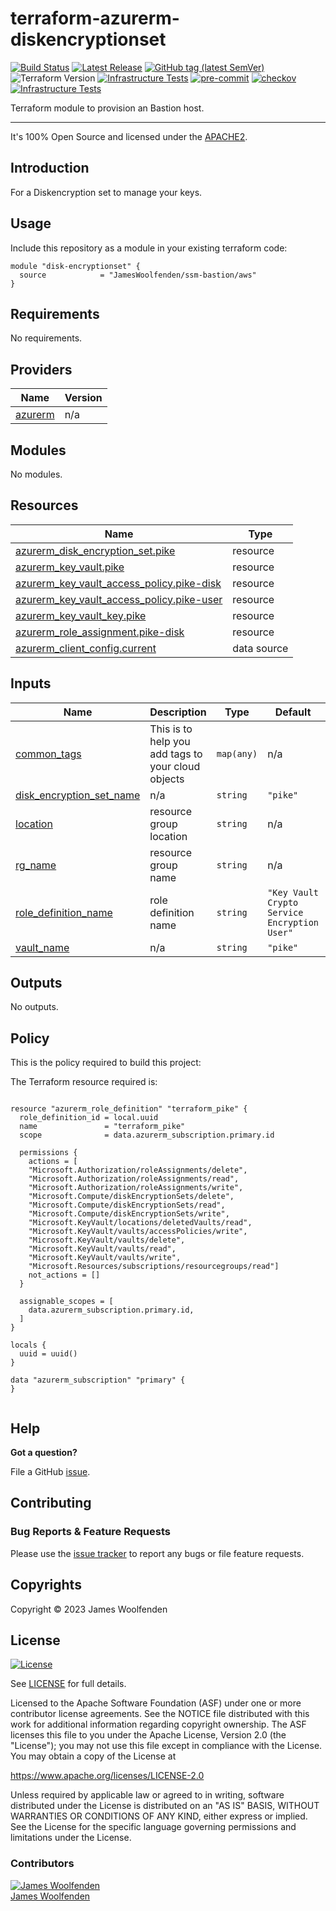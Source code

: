 # terraform-azurerm-diskencryptionset

[![Build Status](https://github.com/JamesWoolfenden/terraform-azurerm-diskencryptionset/workflows/Verify/badge.svg?branch=master)](https://github.com/JamesWoolfenden/terraform-azurerm-diskencryptionset)
[![Latest Release](https://img.shields.io/github/release/JamesWoolfenden/terraform-azurerm-diskencryptionset.svg)](https://github.com/JamesWoolfenden/terraform-azurerm-diskencryptionset/releases/latest)
[![GitHub tag (latest SemVer)](https://img.shields.io/github/tag/JamesWoolfenden/terraform-azurerm-diskencryptionset.svg?label=latest)](https://github.com/JamesWoolfenden/terraform-azurerm-diskencryptionset/releases/latest)
![Terraform Version](https://img.shields.io/badge/tf-%3E%3D0.14.0-blue.svg)
[![Infrastructure Tests](https://www.bridgecrew.cloud/badges/github/JamesWoolfenden/terraform-azurerm-diskencryptionset/cis_aws)](https://www.bridgecrew.cloud/link/badge?vcs=github&fullRepo=JamesWoolfenden%2Fterraform-azurerm-diskencryptionset&benchmark=CIS+AWS+V1.2)
[![pre-commit](https://img.shields.io/badge/pre--commit-enabled-brightgreen?logo=pre-commit&logoColor=white)](https://github.com/pre-commit/pre-commit)
[![checkov](https://img.shields.io/badge/checkov-verified-brightgreen)](https://www.checkov.io/)
[![Infrastructure Tests](https://www.bridgecrew.cloud/badges/github/jameswoolfenden/terraform-azurerm-diskencryptionset/general)](https://www.bridgecrew.cloud/link/badge?vcs=github&fullRepo=JamesWoolfenden%2Fterraform-azurerm-diskencryptionset&benchmark=INFRASTRUCTURE+SECURITY)

Terraform module to provision an Bastion host.

---

It's 100% Open Source and licensed under the [APACHE2](LICENSE).

## Introduction

For a Diskencryption set to manage your keys.

## Usage

Include this repository as a module in your existing terraform code:

```hcl
module "disk-encryptionset" {
  source            = "JamesWoolfenden/ssm-bastion/aws"
}
```

<!-- BEGINNING OF PRE-COMMIT-TERRAFORM DOCS HOOK -->
## Requirements

No requirements.

## Providers

| Name | Version |
|------|---------|
| <a name="provider_azurerm"></a> [azurerm](#provider\_azurerm) | n/a |

## Modules

No modules.

## Resources

| Name | Type |
|------|------|
| [azurerm_disk_encryption_set.pike](https://registry.terraform.io/providers/hashicorp/azurerm/latest/docs/resources/disk_encryption_set) | resource |
| [azurerm_key_vault.pike](https://registry.terraform.io/providers/hashicorp/azurerm/latest/docs/resources/key_vault) | resource |
| [azurerm_key_vault_access_policy.pike-disk](https://registry.terraform.io/providers/hashicorp/azurerm/latest/docs/resources/key_vault_access_policy) | resource |
| [azurerm_key_vault_access_policy.pike-user](https://registry.terraform.io/providers/hashicorp/azurerm/latest/docs/resources/key_vault_access_policy) | resource |
| [azurerm_key_vault_key.pike](https://registry.terraform.io/providers/hashicorp/azurerm/latest/docs/resources/key_vault_key) | resource |
| [azurerm_role_assignment.pike-disk](https://registry.terraform.io/providers/hashicorp/azurerm/latest/docs/resources/role_assignment) | resource |
| [azurerm_client_config.current](https://registry.terraform.io/providers/hashicorp/azurerm/latest/docs/data-sources/client_config) | data source |

## Inputs

| Name | Description | Type | Default | Required |
|------|-------------|------|---------|:--------:|
| <a name="input_common_tags"></a> [common\_tags](#input\_common\_tags) | This is to help you add tags to your cloud objects | `map(any)` | n/a | yes |
| <a name="input_disk_encryption_set_name"></a> [disk\_encryption\_set\_name](#input\_disk\_encryption\_set\_name) | n/a | `string` | `"pike"` | no |
| <a name="input_location"></a> [location](#input\_location) | resource group location | `string` | n/a | yes |
| <a name="input_rg_name"></a> [rg\_name](#input\_rg\_name) | resource group name | `string` | n/a | yes |
| <a name="input_role_definition_name"></a> [role\_definition\_name](#input\_role\_definition\_name) | role definition name | `string` | `"Key Vault Crypto Service Encryption User"` | no |
| <a name="input_vault_name"></a> [vault\_name](#input\_vault\_name) | n/a | `string` | `"pike"` | no |

## Outputs

No outputs.
<!-- END OF PRE-COMMIT-TERRAFORM DOCS HOOK -->

## Policy

This is the policy required to build this project:

<!-- BEGINNING OF PRE-COMMIT-PIKE DOCS HOOK -->
The Terraform resource required is:

```golang

resource "azurerm_role_definition" "terraform_pike" {
  role_definition_id = local.uuid
  name               = "terraform_pike"
  scope              = data.azurerm_subscription.primary.id

  permissions {
    actions = [
    "Microsoft.Authorization/roleAssignments/delete",
    "Microsoft.Authorization/roleAssignments/read",
    "Microsoft.Authorization/roleAssignments/write",
    "Microsoft.Compute/diskEncryptionSets/delete",
    "Microsoft.Compute/diskEncryptionSets/read",
    "Microsoft.Compute/diskEncryptionSets/write",
    "Microsoft.KeyVault/locations/deletedVaults/read",
    "Microsoft.KeyVault/vaults/accessPolicies/write",
    "Microsoft.KeyVault/vaults/delete",
    "Microsoft.KeyVault/vaults/read",
    "Microsoft.KeyVault/vaults/write",
    "Microsoft.Resources/subscriptions/resourcegroups/read"]
    not_actions = []
  }

  assignable_scopes = [
    data.azurerm_subscription.primary.id,
  ]
}

locals {
  uuid = uuid()
}

data "azurerm_subscription" "primary" {
}


```
<!-- END OF PRE-COMMIT-PIKE DOCS HOOK -->

## Help

**Got a question?**

File a GitHub [issue](https://github.com/JamesWoolfenden/terraform-ssm-bastion/issues).

## Contributing

### Bug Reports & Feature Requests

Please use the [issue tracker](https://github.com/JamesWoolfenden/terraform-ssm-bastion/issues) to report any bugs or file feature requests.

## Copyrights

Copyright © 2023 James Woolfenden

## License

[![License](https://img.shields.io/badge/License-Apache%202.0-blue.svg)](https://opensource.org/licenses/Apache-2.0)

See [LICENSE](LICENSE) for full details.

Licensed to the Apache Software Foundation (ASF) under one
or more contributor license agreements. See the NOTICE file
distributed with this work for additional information
regarding copyright ownership. The ASF licenses this file
to you under the Apache License, Version 2.0 (the
"License"); you may not use this file except in compliance
with the License. You may obtain a copy of the License at

<https://www.apache.org/licenses/LICENSE-2.0>

Unless required by applicable law or agreed to in writing,
software distributed under the License is distributed on an
"AS IS" BASIS, WITHOUT WARRANTIES OR CONDITIONS OF ANY
KIND, either express or implied. See the License for the
specific language governing permissions and limitations
under the License.

### Contributors

[![James Woolfenden][jameswoolfenden_avatar]][jameswoolfenden_homepage]<br/>[James Woolfenden][jameswoolfenden_homepage]<br/>

[jameswoolfenden_homepage]: https://github.com/jameswoolfenden
[jameswoolfenden_avatar]: https://github.com/jameswoolfenden.png?size=150
